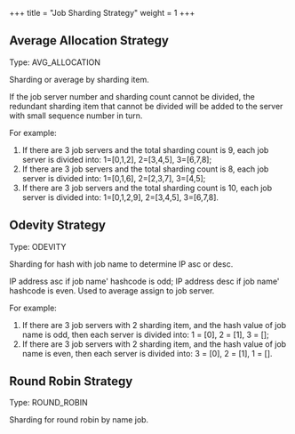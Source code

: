 +++ title = "Job Sharding Strategy"
weight = 1 +++

## Average Allocation Strategy

Type: AVG_ALLOCATION

Sharding or average by sharding item.

If the job server number and sharding count cannot be divided, the redundant sharding item that cannot be divided will
be added to the server with small sequence number in turn.

For example:

1. If there are 3 job servers and the total sharding count is 9, each job server is divided into: 1=[0,1,2], 2=[3,4,5],
   3=[6,7,8];
2. If there are 3 job servers and the total sharding count is 8, each job server is divided into: 1=[0,1,6], 2=[2,3,7],
   3=[4,5];
3. If there are 3 job servers and the total sharding count is 10, each job server is divided into: 1=[0,1,2,9],
   2=[3,4,5], 3=[6,7,8].

## Odevity Strategy

Type: ODEVITY

Sharding for hash with job name to determine IP asc or desc.

IP address asc if job name' hashcode is odd; IP address desc if job name' hashcode is even. Used to average assign to
job server.

For example:

1. If there are 3 job servers with 2 sharding item, and the hash value of job name is odd, then each server is divided
   into: 1 = [0], 2 = [1], 3 = [];
2. If there are 3 job servers with 2 sharding item, and the hash value of job name is even, then each server is divided
   into: 3 = [0], 2 = [1], 1 = [].

## Round Robin Strategy

Type: ROUND_ROBIN

Sharding for round robin by name job.